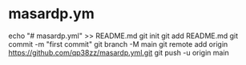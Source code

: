 # masardp.ym
echo "# masardp.yml" >> README.md git init git add README.md git commit -m "first commit" git branch -M main git remote add origin https://github.com/qp38zz/masardp.yml.git git push -u origin main
